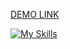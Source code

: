 [DEMO LINK](https://deniskakaka.github.io/js_2048_game/)

[![My Skills](https://skillicons.dev/icons?i=js,html,css,wasm)]([https://skillicons.dev](https://developer.mozilla.org/en-US/docs/Web/JavaScript))
